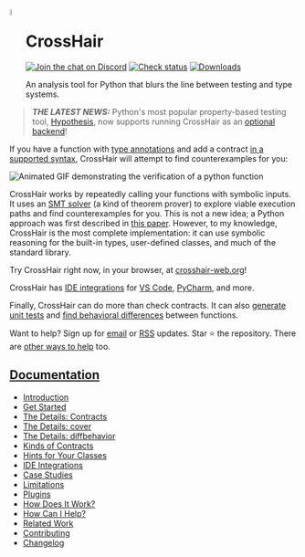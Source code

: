 <img src="doc/source/logo-gray.png" width="5%" align="left">

# CrossHair

[![Join the chat on Discord](https://img.shields.io/discord/1346219754519789719?logo=discord&logoColor=white)](https://discord.gg/rUeTaYTWbb)
[![Check status](https://github.com/pschanely/CrossHair/actions/workflows/check.yml/badge.svg?branch=main&event=push)](https://github.com/pschanely/CrossHair/actions?query=workflow%3ACheck+event%3Apush)
[![Downloads](https://static.pepy.tech/badge/crosshair-tool/week)](https://pepy.tech/project/crosshair-tool)

An analysis tool for Python that blurs the line between testing and
type systems.

> **_THE LATEST NEWS:_**
Python's most popular property-based testing tool,
[Hypothesis](https://hypothesis.readthedocs.io/en/latest/),
now supports running CrossHair as an
[optional backend](https://hypothesis.readthedocs.io/en/latest/strategies.html#alternative-backends)!


If you have a function with
[type annotations](https://www.python.org/dev/peps/pep-0484/) and add a
contract
[in a supported syntax](https://crosshair.readthedocs.io/en/latest/kinds_of_contracts.html),
CrossHair will attempt to find counterexamples for you:

![Animated GIF demonstrating the verification of a python function](doc/source/duplicate_list.gif)

CrossHair works by repeatedly calling your functions with symbolic inputs.
It uses an [SMT solver] (a kind of theorem prover) to explore viable
execution paths and find counterexamples for you.
This is not a new idea; a Python approach was first described in
[this paper].
However, to my knowledge, CrossHair is the most complete implementation:
it can use symbolic reasoning for the built-in types, user-defined classes, and much
of the standard library.

[SMT solver]: https://en.wikipedia.org/wiki/Satisfiability_modulo_theories
[this paper]: https://hoheinzollern.files.wordpress.com/2008/04/seer1.pdf

Try CrossHair right now, in your browser, at [crosshair-web.org]!

CrossHair has [IDE integrations] for [VS Code], [PyCharm], and more.

Finally, CrossHair can do more than check contracts. It can also
[generate unit tests](https://crosshair.readthedocs.io/en/latest/cover.html)
and
[find behavioral differences](https://crosshair.readthedocs.io/en/latest/diff_behavior.html)
between functions.

[IDE integrations]: https://crosshair.readthedocs.io/en/latest/ide_integrations.html
[VS Code]: https://marketplace.visualstudio.com/items?itemName=CrossHair.crosshair
[PyCharm]: https://plugins.jetbrains.com/plugin/16266-crosshair-pycharm

[crosshair-web.org]: https://crosshair-web.org

Want to help?
Sign up for
[email](http://eepurl.com/hGTLRH)
or
[RSS](https://pschanely.github.io/feed.xml)
updates.
Star ⭐️ the repository.
There are
[other ways to help](https://crosshair.readthedocs.io/en/latest/how_can_i_help.html)
too.

## [Documentation](https://crosshair.readthedocs.io/en/latest)

* [Introduction](https://crosshair.readthedocs.io/en/latest/introduction.html)
* [Get Started](https://crosshair.readthedocs.io/en/latest/get_started.html)
* [The Details: Contracts](https://crosshair.readthedocs.io/en/latest/contracts.html)
* [The Details: cover](https://crosshair.readthedocs.io/en/latest/cover.html)
* [The Details: diffbehavior](https://crosshair.readthedocs.io/en/latest/diff_behavior.html)
* [Kinds of Contracts](https://crosshair.readthedocs.io/en/latest/kinds_of_contracts.html)
* [Hints for Your Classes](https://crosshair.readthedocs.io/en/latest/hints_for_your_classes.html)
* [IDE Integrations](https://crosshair.readthedocs.io/en/latest/ide_integrations.html)
* [Case Studies](https://crosshair.readthedocs.io/en/latest/case_studies.html)
* [Limitations](https://crosshair.readthedocs.io/en/latest/limitations.html)
* [Plugins](https://crosshair.readthedocs.io/en/latest/plugins.html)
* [How Does It Work?](https://crosshair.readthedocs.io/en/latest/how_does_it_work.html)
* [How Can I Help?](https://crosshair.readthedocs.io/en/latest/how_can_i_help.html)
* [Related Work](https://crosshair.readthedocs.io/en/latest/related_work.html)
* [Contributing](https://crosshair.readthedocs.io/en/latest/contributing.html)
* [Changelog](https://crosshair.readthedocs.io/en/latest/changelog.html)
